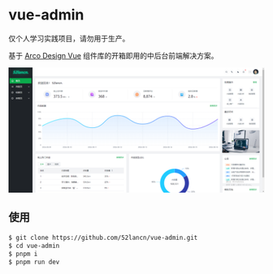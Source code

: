 # vue-admin

仅个人学习实践项目，请勿用于生产。

基于 [Arco Design Vue](https://arco.design/)  组件库的开箱即用的中后台前端解决方案。

![首页](public/home.png)


## 使用

```shell
$ git clone https://github.com/52lancn/vue-admin.git
$ cd vue-admin
$ pnpm i
$ pnpm run dev
```

